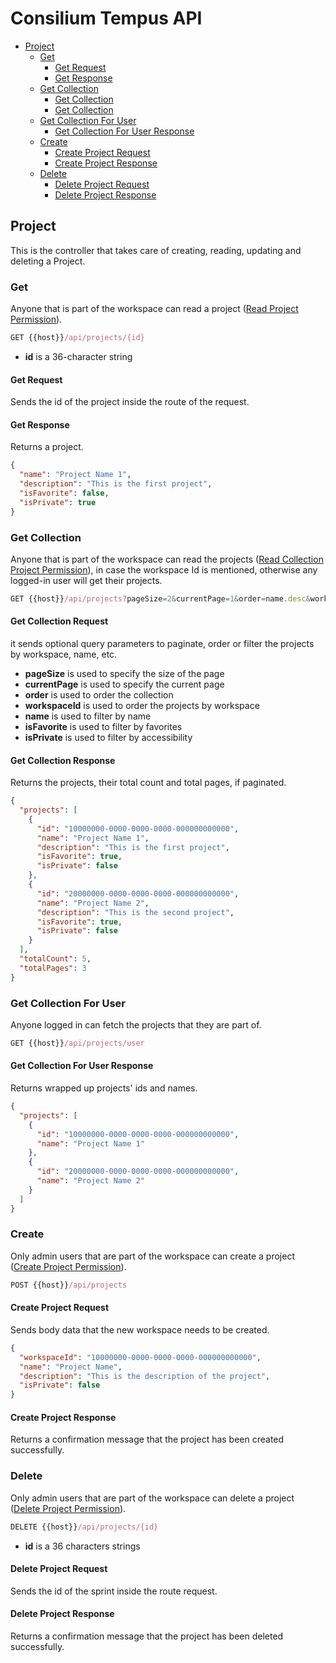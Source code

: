 # Consilium Tempus API

* [Project](#project)
  * [Get](#get)
    * [Get Request](#get-request)
    * [Get Response](#get-response)
  * [Get Collection](#get-collection)
    * [Get Collection](#get-collection-request)
    * [Get Collection](#get-collection-response)
  * [Get Collection For User](#get-collection-for-user)
    * [Get Collection For User Response](#get-collection-for-user-response)
  * [Create](#create)
    * [Create Project Request](#create-project-request)
    * [Create Project Response](#create-project-response)
  * [Delete](#delete)
    * [Delete Project Request](#delete-project-request)
    * [Delete Project Response](#delete-project-response)

## Project

This is the controller that takes care of creating, reading, updating and deleting a Project.


### Get

Anyone that is part of the workspace can read a project
([Read Project Permission](../Security.md/#permissions)).

```js
GET {{host}}/api/projects/{id}
```

- **id** is a 36-character string

#### Get Request

Sends the id of the project inside the route of the request.

#### Get Response

Returns a project.

```json
{
  "name": "Project Name 1",
  "description": "This is the first project",
  "isFavorite": false,
  "isPrivate": true
}
```


### Get Collection

Anyone that is part of the workspace can read the projects
([Read Collection Project Permission](../Security.md/#permissions)),
in case the workspace Id is mentioned, otherwise any logged-in user will get their projects.

```js
GET {{host}}/api/projects?pageSize=2&currentPage=1&order=name.desc&workspaceId=10000000-0000-0000-0000-000000000000&name=project&isFavorite=true&isPrivate=false
```

#### Get Collection Request

it sends optional query parameters to paginate, order or filter the projects by workspace, name, etc.

- **pageSize** is used to specify the size of the page
- **currentPage** is used to specify the current page
- **order** is used to order the collection
- **workspaceId** is used to order the projects by workspace
- **name** is used to filter by name
- **isFavorite** is used to filter by favorites
- **isPrivate** is used to filter by accessibility

#### Get Collection Response

Returns the projects, their total count and total pages, if paginated.

```json
{
  "projects": [
    {
      "id": "10000000-0000-0000-0000-000000000000",
      "name": "Project Name 1",
      "description": "This is the first project",
      "isFavorite": true,
      "isPrivate": false
    },
    {
      "id": "20000000-0000-0000-0000-000000000000",
      "name": "Project Name 2",
      "description": "This is the second project",
      "isFavorite": true,
      "isPrivate": false
    }
  ],
  "totalCount": 5,
  "totalPages": 3
}
```


### Get Collection For User

Anyone logged in can fetch the projects that they are part of.

```js
GET {{host}}/api/projects/user
```

#### Get Collection For User Response

Returns wrapped up projects' ids and names.

```json
{
  "projects": [
    {
      "id": "10000000-0000-0000-0000-000000000000",
      "name": "Project Name 1"
    },
    {
      "id": "20000000-0000-0000-0000-000000000000",
      "name": "Project Name 2"
    }
  ]
}
```


### Create

Only admin users that are part of the workspace can create a project
([Create Project Permission](../Security.md/#permissions)).

```js
POST {{host}}/api/projects
```

#### Create Project Request

Sends body data that the new workspace needs to be created.

```json
{
  "workspaceId": "10000000-0000-0000-0000-000000000000",
  "name": "Project Name",
  "description": "This is the description of the project",
  "isPrivate": false
}
```

#### Create Project Response

Returns a confirmation message that the project has been created successfully.


### Delete

Only admin users that are part of the workspace can delete a project
([Delete Project Permission](../Security.md/#permissions)).

```js
DELETE {{host}}/api/projects/{id}
```

- **id** is a 36 characters strings

#### Delete Project Request

Sends the id of the sprint inside the route request.

#### Delete Project Response

Returns a confirmation message that the project has been deleted successfully.